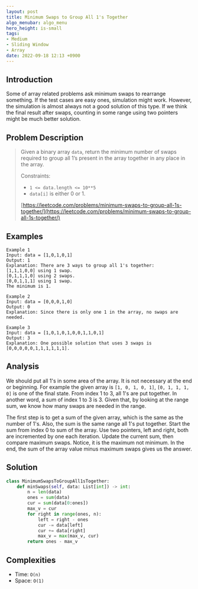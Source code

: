 ```yaml
---
layout: post
title: Minimum Swaps to Group All 1's Together
algo_menubar: algo_menu
hero_height: is-small
tags:
- Medium
- Sliding Window
- Array
date: 2022-09-18 12:13 +0900
---
```

## Introduction
Some of array related problems ask minimum swaps to rearrange something.
If the test cases are easy ones, simulation might work.
However, the simulation is almost always not a good solution of this type.
If we think the final result after swaps,
counting in some range using two pointers might be much better solution.

## Problem Description
> Given a binary array `data`, return the minimum number of swaps
> required to group all 1’s present in the array together in any place in the array.
>
> Constraints:
> - `1 <= data.length <= 10**5`
> - `data[i]` is either 0 or 1.
>
> [https://leetcode.com/problems/minimum-swaps-to-group-all-1s-together/](https://leetcode.com/problems/minimum-swaps-to-group-all-1s-together/)

## Examples
```
Example 1
Input: data = [1,0,1,0,1]
Output: 1
Explanation: There are 3 ways to group all 1's together:
[1,1,1,0,0] using 1 swap.
[0,1,1,1,0] using 2 swaps.
[0,0,1,1,1] using 1 swap.
The minimum is 1.
```

```
Example 2
Input: data = [0,0,0,1,0]
Output: 0
Explanation: Since there is only one 1 in the array, no swaps are needed.
```

```
Example 3
Input: data = [1,0,1,0,1,0,0,1,1,0,1]
Output: 3
Explanation: One possible solution that uses 3 swaps is [0,0,0,0,0,1,1,1,1,1,1].
```

## Analysis
We should put all 1's in some area of the array.
It is not necessary at the end or beginning.
For example the given array is `[1, 0, 1, 0, 1]`, `[0, 1, 1, 1, 0]` is one of the final state.
From index 1 to 3, all 1's are put together.
In another word, a sum of index 1 to 3 is 3.
Given that, by looking at the range sum, we know how many swaps are needed in the range.

The first step is to get a sum of the given array, which is the same as the number of 1's.
Also, the sum is the same range all 1's put together.
Start the sum from index 0 to sum of the array.
Use two pointers, left and right, both are incremented by one each iteration.
Update the current sum, then compare maximum swaps.
Notice, it is the maximum not minimum.
In the end, the sum of the array value minus maximum swaps gives us the answer.

## Solution
```python
class MinimumSwapsToGroupAll1sTogether:
    def minSwaps(self, data: List[int]) -> int:
        n = len(data)
        ones = sum(data)
        cur = sum(data[0:ones])
        max_v = cur
        for right in range(ones, n):
            left = right - ones
            cur -= data[left]
            cur += data[right]
            max_v = max(max_v, cur)
        return ones - max_v
```

## Complexities
- Time: `O(n)`
- Space: `O(1)`
 
